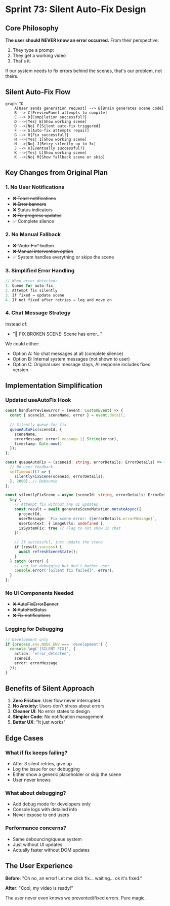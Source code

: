 # Sprint 73: Silent Auto-Fix Design

## Core Philosophy
**The user should NEVER know an error occurred.** From their perspective:
1. They type a prompt
2. They get a working video
3. That's it.

If our system needs to fix errors behind the scenes, that's our problem, not theirs.

## Silent Auto-Fix Flow

```mermaid
graph TD
    A[User sends generation request] --> B[Brain generates scene code]
    B --> C[PreviewPanel attempts to compile]
    C --> D{Compilation successful?}
    D -->|Yes| E[Show working scene]
    D -->|No| F[Silent auto-fix triggered]
    F --> G[Auto-fix attempts repair]
    G --> H{Fix successful?}
    H -->|Yes| I[Show working scene]
    H -->|No| J[Retry silently up to 3x]
    J --> K{Eventually successful?}
    K -->|Yes| L[Show working scene]
    K -->|No| M[Show fallback scene or skip]
```

## Key Changes from Original Plan

### 1. No User Notifications
- ~~❌ Toast notifications~~
- ~~❌ Error banners~~
- ~~❌ Status indicators~~
- ~~❌ Fix progress updates~~
- ✅ Complete silence

### 2. No Manual Fallback
- ~~❌ "Auto-Fix" button~~
- ~~❌ Manual intervention option~~
- ✅ System handles everything or skips the scene

### 3. Simplified Error Handling
```typescript
// When error detected:
1. Queue for auto-fix
2. Attempt fix silently
3. If fixed → update scene
4. If not fixed after retries → log and move on
```

### 4. Chat Message Strategy
Instead of:
- "🔧 FIX BROKEN SCENE: Scene has error..."

We could either:
- Option A: No chat messages at all (complete silence)
- Option B: Internal system messages (not shown to user)
- Option C: Original user message stays, AI response includes fixed version

## Implementation Simplification

### Updated useAutoFix Hook
```typescript
const handlePreviewError = (event: CustomEvent) => {
  const { sceneId, sceneName, error } = event.detail;
  
  // Silently queue for fix
  queueAutoFix(sceneId, {
    sceneName,
    errorMessage: error?.message || String(error),
    timestamp: Date.now()
  });
};

const queueAutoFix = (sceneId: string, errorDetails: ErrorDetails) => {
  // No user feedback
  setTimeout(() => {
    silentlyFixScene(sceneId, errorDetails);
  }, 2000); // Debounce
};

const silentlyFixScene = async (sceneId: string, errorDetails: ErrorDetails) => {
  try {
    // Attempt fix without any UI updates
    const result = await generateSceneMutation.mutateAsync({
      projectId,
      userMessage: `Fix scene error: ${errorDetails.errorMessage}`,
      userContext: { imageUrls: undefined },
      isSystemFix: true // Flag to not show in chat
    });
    
    // If successful, just update the scene
    if (result.success) {
      await refreshSceneState();
    }
  } catch (error) {
    // Log for debugging but don't bother user
    console.error('[Silent fix failed]', error);
  }
};
```

### No UI Components Needed
- ~~❌ AutoFixErrorBanner~~
- ~~❌ AutoFixStatus~~
- ~~❌ Fix notifications~~

### Logging for Debugging
```typescript
// Development only
if (process.env.NODE_ENV === 'development') {
  console.log('[SILENT FIX]', {
    action: 'error_detected',
    sceneId,
    error: errorMessage
  });
}
```

## Benefits of Silent Approach

1. **Zero Friction**: User flow never interrupted
2. **No Anxiety**: Users don't stress about errors
3. **Cleaner UI**: No error states to design
4. **Simpler Code**: No notification management
5. **Better UX**: "It just works"

## Edge Cases

### What if fix keeps failing?
- After 3 silent retries, give up
- Log the issue for our debugging
- Either show a generic placeholder or skip the scene
- User never knows

### What about debugging?
- Add debug mode for developers only
- Console logs with detailed info
- Never expose to end users

### Performance concerns?
- Same debouncing/queue system
- Just without UI updates
- Actually faster without DOM updates

## The User Experience

**Before**: "Oh no, an error! Let me click fix... waiting... ok it's fixed."

**After**: "Cool, my video is ready!"

The user never even knows we prevented/fixed errors. Pure magic.